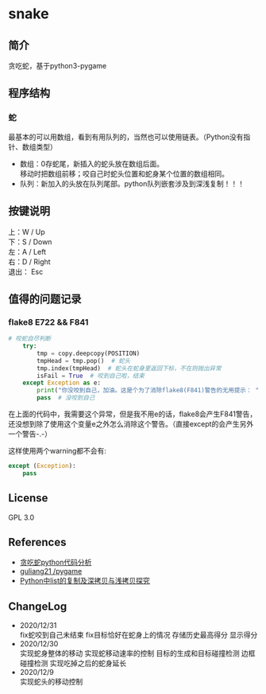 # snake
## 简介
贪吃蛇，基于python3-pygame
## 程序结构
### 蛇
最基本的可以用数组，看到有用队列的，当然也可以使用链表。（Python没有指针、数组类型）
- 数组：0存蛇尾，新插入的蛇头放在数组后面。  
移动时把数组前移；咬自己时蛇头位置和蛇身某个位置的数组相同。
- 队列：新加入的头放在队列尾部。python队列嵌套涉及到深浅复制！！！
## 按键说明
上：W / Up  
下：S / Down  
左：A / Left  
右：D / Right  
退出： Esc
## 值得的问题记录
### flake8 E722 && F841
```python
# 咬蛇自尽判断
    try:
        tmp = copy.deepcopy(POSITION)
        tmpHead = tmp.pop()  # 蛇头
        tmp.index(tmpHead)  # 蛇头在蛇身里返回下标，不在则抛出异常
        isFail = True  # 咬到自己啦，结束
    except Exception as e:
        print("你没咬到自己，加油。这是个为了消除flake8(F841)警告的无用提示： ", e)
        pass  # 没咬到自己
```
在上面的代码中，我需要这个异常，但是我不用e的话，flake8会产生F841警告，还没想到除了使用这个变量e之外怎么消除这个警告。（直接except的会产生另外一个警告-.-）

这样使用两个warning都不会有:  
```python
except (Exception):  
    pass
```
## License
GPL 3.0
## References
- [贪吃蛇python代码分析](https://blog.csdn.net/weixin_41925383/article/details/99938886)
- [ guliang21 /pygame ](https://github.com/guliang21/pygame)
- [Python中list的复制及深拷贝与浅拷贝探究](https://www.cnblogs.com/Black-rainbow/p/9577029.html)

## ChangeLog
- 2020/12/31  
fix蛇咬到自己未结束
fix目标恰好在蛇身上的情况
存储历史最高得分
显示得分
- 2020/12/30  
实现蛇身整体的移动
实现蛇移动速率的控制
目标的生成和目标碰撞检测
边框碰撞检测
实现吃掉之后的蛇身延长
- 2020/12/9  
实现蛇头的移动控制
